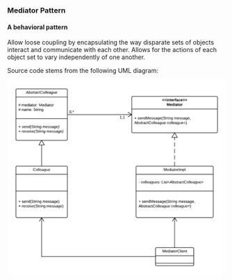 ### Mediator Pattern

#### A behavioral pattern

Allow loose coupling by encapsulating the way disparate sets of objects interact and communicate with each other. Allows for the actions of each object set to vary independently of one another.

Source code stems from the following UML diagram:

![alt text](design-pattern-mediator.png "Design Pattern Mediator")





